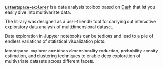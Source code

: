 **[`Latentspace-explorer`](https://github.com/Parici75/latentspace-explorer)** is a data analysis toolbox based on [Dash](https://plotly.com/dash/) that let you easily dive into multivariate data.

The library was designed as a user-friendly tool for carrying out interactive exploratory data analysis of multidimensional dataset.

Data exploration in Jupyter notebooks can be tedious and lead to a pile of endless variations of statistical visualization plots.

latentspace-explorer combines dimensionality reduction, probability density estimation, and clustering techniques to enable deep exploration of multivariate datasets across different facets.
